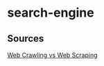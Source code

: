 # search-engine


## Sources

[Web Crawling vs Web Scraping](https://blog.apify.com/what-is-web-scraping/)